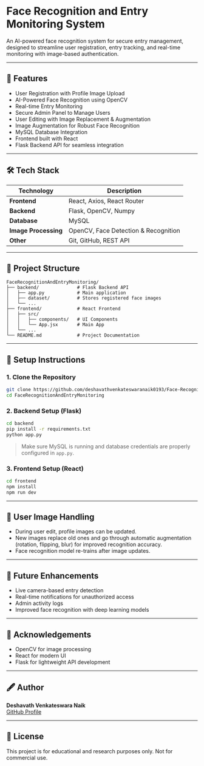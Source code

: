 # Face Recognition and Entry Monitoring System

An AI-powered face recognition system for secure entry management, designed to streamline user registration, entry tracking, and real-time monitoring with image-based authentication.

---

## 🚀 Features

-  User Registration with Profile Image Upload  
-  AI-Powered Face Recognition using OpenCV  
-  Real-time Entry Monitoring  
-  Secure Admin Panel to Manage Users  
-  User Editing with Image Replacement & Augmentation  
-  Image Augmentation for Robust Face Recognition  
-  MySQL Database Integration  
-  Frontend built with React  
-  Flask Backend API for seamless integration  

---

## 🛠 Tech Stack

| Technology   | Description                           |
|--------------|---------------------------------------|
| **Frontend** | React, Axios, React Router            |
| **Backend**  | Flask, OpenCV, Numpy                  |
| **Database** | MySQL                                 |
| **Image Processing** | OpenCV, Face Detection & Recognition |
| **Other**    | Git, GitHub, REST API                 |

---

## 📁 Project Structure

```
FaceRecognitionAndEntryMonitoring/
├── backend/              # Flask Backend API
│   ├── app.py            # Main application
│   ├── dataset/          # Stores registered face images
│   └── ...               
├── frontend/             # React Frontend
│   ├── src/
│   │   ├── components/   # UI Components
│   │   └── App.jsx       # Main App
│   └── ...
└── README.md             # Project Documentation
```

---

## 🔧 Setup Instructions

### 1. Clone the Repository

```bash
git clone https://github.com/deshavathvenkateswaranaik0193/Face-Recognition-and-Entry-Monitoring.git
cd FaceRecognitionAndEntryMonitoring
```

### 2. Backend Setup (Flask)

```bash
cd backend
pip install -r requirements.txt
python app.py
```

> Make sure MySQL is running and database credentials are properly configured in `app.py`.

### 3. Frontend Setup (React)

```bash
cd frontend
npm install
npm run dev
```

---

## 📸 User Image Handling

- During user edit, profile images can be updated.  
- New images replace old ones and go through automatic augmentation (rotation, flipping, blur) for improved recognition accuracy.  
- Face recognition model re-trains after image updates.  

---

## 🎯 Future Enhancements

- Live camera-based entry detection  
- Real-time notifications for unauthorized access  
- Admin activity logs  
- Improved face recognition with deep learning models  

---

## 📢 Acknowledgements

- OpenCV for image processing  
- React for modern UI  
- Flask for lightweight API development  

---

## 🖋 Author

**Deshavath Venkateswara Naik**  
[GitHub Profile](https://github.com/deshavathvenkateswaranaik0193)

---

## 📃 License

This project is for educational and research purposes only. Not for commercial use.